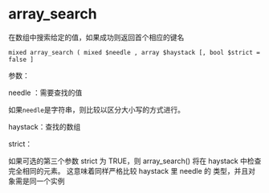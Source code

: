 # array\_search

在数组中搜索给定的值，如果成功则返回首个相应的键名

```
mixed array_search ( mixed $needle , array $haystack [, bool $strict = false ]
```

 参数：

needle ：需要查找的值

如果`needle`是字符串，则比较以区分大小写的方式进行。

haystack：查找的数组

strict：

如果可选的第三个参数 strict 为 TRUE，则 array\_search\(\) 将在 haystack 中检查完全相同的元素。 这意味着同样严格比较 haystack 里 needle 的 类型，并且对象需是同一个实例





